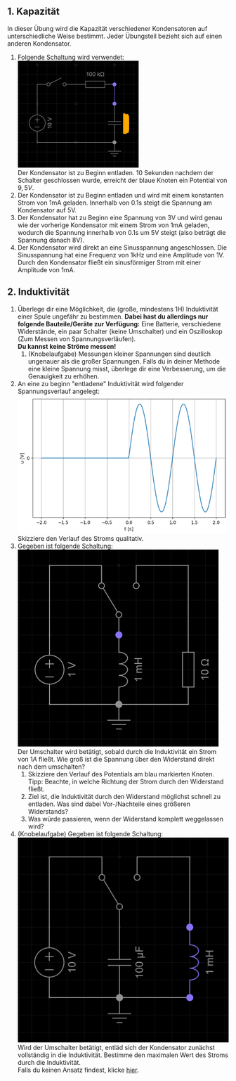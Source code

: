 
## 1. Kapazität
In dieser Übung wird die Kapazität verschiedener Kondensatoren auf unterschiedliche Weise bestimmt. Jeder Übungsteil bezieht sich auf einen anderen Kondensator.
1. Folgende Schaltung wird verwendet:\
![](../assets/images/2025-07-10-17-36-09.png)\
Der Kondensator ist zu Beginn entladen. 10 Sekunden nachdem der Schalter geschlossen wurde, erreicht der blaue Knoten ein Potential von $9,5V$.
2. Der Kondensator ist zu Beginn entladen und wird mit einem konstanten Strom von 1mA geladen. Innerhalb von 0.1s steigt die Spannung am Kondensator auf 5V.
3. Der Kondensator hat zu Beginn eine Spannung von 3V und wird genau wie der vorherige Kondensator mit einem Strom von 1mA geladen, wodurch die Spannung innerhalb von 0.1s um 5V steigt (also beträgt die Spannung danach 8V).
4. Der Kondensator wird direkt an eine Sinusspannung angeschlossen. Die Sinusspannung hat eine Frequenz von 1kHz und eine Amplitude von 1V.
Durch den Kondensator fließt ein sinusförmiger Strom mit einer Amplitude von 1mA.

## 2. Induktivität
1. Überlege dir eine Möglichkeit, die (große, mindestens 1H) Induktivität einer Spule ungefähr zu bestimmen. **Dabei hast du allerdings nur folgende Bauteile/Geräte zur Verfügung:** Eine Batterie, verschiedene Widerstände, ein paar Schalter (keine Umschalter) und ein Oszilloskop (Zum Messen von Spannungsverläufen).\
**Du kannst keine Ströme messen!**
   1. (Knobelaufgabe) Messungen kleiner Spannungen sind deutlich ungenauer als die großer Spannungen. Falls du in deiner Methode eine kleine Spannung misst, überlege dir eine Verbesserung, um die Genauigkeit zu erhöhen.
2. An eine zu beginn "entladene" Induktivität wird folgender Spannungsverlauf angelegt:\
![](../assets/images/2025-07-21-18-57-40.png)\
Skizziere den Verlauf des Stroms qualitativ.
3. Gegeben ist folgende Schaltung:\
![](../assets/images/2025-08-03-12-44-02.png)\
Der Umschalter wird betätigt, sobald durch die Induktivität ein Strom von $1A$ fließt. Wie groß ist die Spannung über den Widerstand direkt nach dem umschalten?
   1. Skizziere den Verlauf des Potentials am blau markierten Knoten. Tipp: Beachte, in welche Richtung der Strom durch den Widerstand fließt.
   2. Ziel ist, die Induktivität durch den Widerstand möglichst schnell zu entladen. Was sind dabei Vor-/Nachteile eines größeren Widerstands?
   3. Was würde passieren, wenn der Widerstand komplett weggelassen wird?
4. (Knobelaufgabe) Gegeben ist folgende Schaltung:\
![](../assets/images/2025-07-10-17-48-42.png)\
Wird der Umschalter betätigt, entläd sich der Kondensator zunächst vollständig in die Induktivität.
Bestimme den maximalen Wert des Stroms durch die Induktivität.\
Falls du keinen Ansatz findest, klicke [hier](https://de.wikipedia.org/wiki/Energieerhaltungssatz).
